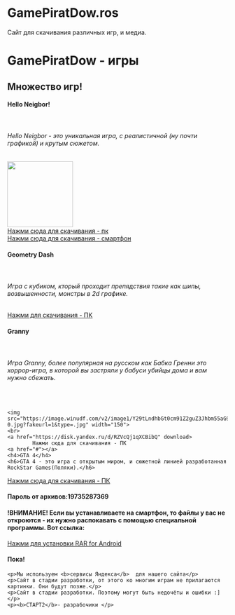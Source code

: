 # GamePiratDow.ros
Сайт для скачивания различных игр, и медиа.
<!DOCTYPE html>
<html>
  
<head>
  <meta charset="utf-8">
    <link rel="shortcut icon" href="https://yandex.ru/images/search?p=8&text=игры+лого&pos=14&rpt=simage&img_url=https%3A%2F%2Fcdn1.iconfinder.com%2Fdata%2Ficons%2Fluchesa-2%2F128%2FController-1024.png&from=tabbar&lr=51">
</head>
<body>
    <h1>GamePiratDow - игры </h1>
    <h2>
        Множество игр! 
    </h2>
    <h4>Hello Neigbor!</h4>
    <br>
    <h6>Hello Neigbor - это уникальная игра, с реалистичной (ну почти графикой) и крутым сюжетом.</h6>
    <img src="https://images-eds-ssl.xboxlive.com/image?url=8Oaj9Ryq1G1_p3lLnXlsaZgGzAie6Mnu24_PawYuDYIoH77pJ.X5Z.MqQPibUVTcgxXeb0oCVN.rn2rvqqNQCQ4pUs6Lv2.wWd5kCtA2J_ChFUFDOpSeZQEanLIUzUO2MDDkOkPBAob5i_MWt1mxOigSoQe5Dr40uYB6bHj1aENTCszSV2o42otHiq0x5ajkmL7wifKw8_pSP4jHG1yydWkYRMBxgn5dCmupJIIQ.lE-&w=1920&h=1080&format=jpg" width="150" >
    <br>
    <a href="https://disk.yandex.ru/d/6xKRV6AVNjl5Sw" download>
        Нажми сюда для скачивания - пк
    <br>    
        <a href="https://drive.google.com/file/d/1MdqwXlutRuAGKCqZ_yr-0mlSUXTfuODX/view?usp=sharing" download>
        Нажми сюда для скачивания - смартфон
    </a>
    <h4>Geometry Dash</h4>
    <br>
    <h6>Игра с кубиком, кторый проходит препядствия такие как шипы, возвышенности, монстры в 2d графике.</h6>
    <a href="https://disk.yandex.ru/d/kyTeObfCYZn-cQ">Нажми для скачивания - ПК</a>
    <h4>Granny</h4>
    <br>
    <h6>Игра Granny, более популярная на русском как Бабка Гренни это хоррор-игра, в которой вы застряли у бабуси убийцы дома и вам нужно сбежать.</h6>
    <br>
        
    <img src="https://image.winudf.com/v2/image1/Y29tLndhbGt0cm91Z2guZ3Jhbm55aG9ycm9yZ2FtZTNfc2NyZWVuXzBfMTYyNDkzMzUxNV8wMTM/screen-0.jpg?fakeurl=1&type=.jpg" width="150">
    <br>
    <a href="https://disk.yandex.ru/d/RZVcQj1qXCBibQ" download>
            Нажми сюда для скачивания - ПК
    <a href="#"></a>
    <h4>GTA 4</h4>
    <h6>GTA 4 - это игра с открытым миром, и сюжетной линией разработанная RockStar Games(Поляки).</h6>
<a href="https://disk.yandex.ru/d/fThYL6fDJgwlJQ" download>Нажми сюда для скачивания - ПК</a>
<h4>Пароль от архивов:19735287369</h4>
<h4>!ВНИМАНИЕ! Если вы устанавливаете на смартфон, то файлы у вас не откроются - их нужно распокавать с помощью специальной программы. Вот ссылка:</h4>
 <a href="https://disk.yandex.ru/d/0GX2roNzYEwoQA" download>Нажми для установки RAR for Android</a>
    
<h4>Пока!</h4>

    <p>Мы используем <b>сервисы Яндекса</b>  для нашего сайта</p> 
    <p>Сайт в стадии разработки, от этого ко многим играм не прилагаются картинки. Они будут позже.</p>
    <p>Сайт в стадии разработки. Поэтому могут быть недочёты и ошибки :]</p>
    <p><b>СТАРТ2</b>- разрабочики </p>
</body>
  
